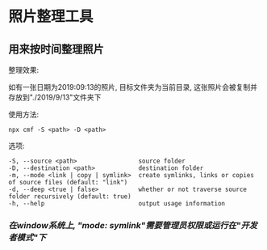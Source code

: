 # 照片整理工具

## 用来按时间整理照片

整理效果:

如有一张日期为2019:09:13的照片, 目标文件夹为当前目录, 这张照片会被复制并存放到"./2019/9/13"文件夹下

使用方法:

    npx cmf -S <path> -D <path>

选项:

    -S, --source <path>                 source folder
    -D, --destination <path>            destination folder
    -m, --mode <link | copy | symlink>  create symlinks, links or copies of source files (default: "link")
    -d, --deep <true | false>           whether or not traverse source folder recursively (default: true)
    -h, --help                          output usage information

### *在window系统上, "mode: symlink"需要管理员权限或运行在"开发者模式"下*
